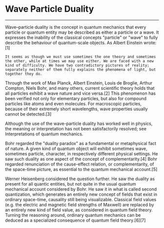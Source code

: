 # Wave Particle Duality
---

Wave–particle duality is the concept in quantum mechanics that every particle or quantum entity may be described as either a particle or a wave. It expresses the inability of the classical concepts "particle" or "wave" to fully describe the behaviour of quantum-scale objects. As Albert Einstein wrote:[1]

    It seems as though we must use sometimes the one theory and sometimes the other, while at times we may use either. We are faced with a new kind of difficulty. We have two contradictory pictures of reality; separately neither of them fully explains the phenomena of light, but together they do.

Through the work of Max Planck, Albert Einstein, Louis de Broglie, Arthur Compton, Niels Bohr, and many others, current scientific theory holds that all particles exhibit a wave nature and vice versa.[2] This phenomenon has been verified not only for elementary particles, but also for compound particles like atoms and even molecules. For macroscopic particles, because of their extremely short wavelengths, wave properties usually cannot be detected.[3]

Although the use of the wave-particle duality has worked well in physics, the meaning or interpretation has not been satisfactorily resolved; see Interpretations of quantum mechanics.

Bohr regarded the "duality paradox" as a fundamental or metaphysical fact of nature. A given kind of quantum object will exhibit sometimes wave, sometimes particle, character, in respectively different physical settings. He saw such duality as one aspect of the concept of complementarity.[4] Bohr regarded renunciation of the cause-effect relation, or complementarity, of the space-time picture, as essential to the quantum mechanical account.[5]

Werner Heisenberg considered the question further. He saw the duality as present for all quantic entities, but not quite in the usual quantum mechanical account considered by Bohr. He saw it in what is called second quantization, which generates an entirely new concept of fields that exist in ordinary space-time, causality still being visualizable. Classical field values (e.g. the electric and magnetic field strengths of Maxwell) are replaced by an entirely new kind of field value, as considered in quantum field theory. Turning the reasoning around, ordinary quantum mechanics can be deduced as a specialized consequence of quantum field theory.[6][7] 